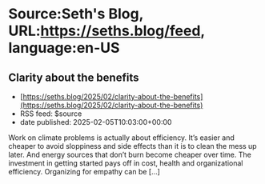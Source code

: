 # Source:Seth's Blog, URL:https://seths.blog/feed, language:en-US

## Clarity about the benefits
 - [https://seths.blog/2025/02/clarity-about-the-benefits](https://seths.blog/2025/02/clarity-about-the-benefits)
 - RSS feed: $source
 - date published: 2025-02-05T10:03:00+00:00

Work on climate problems is actually about efficiency. It&#8217;s easier and cheaper to avoid sloppiness and side effects than it is to clean the mess up later. And energy sources that don&#8217;t burn become cheaper over time. The investment in getting started pays off in cost, health and organizational efficiency. Organizing for empathy can be [&#8230;]

